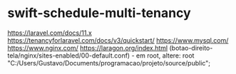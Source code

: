 # swift-schedule-multi-tenancy
 
https://laravel.com/docs/11.x
https://tenancyforlaravel.com/docs/v3/quickstart/
https://www.mysql.com/
https://www.nginx.com/
https://laragon.org/index.html (botao-direito-tela/nginx/sites-enabled/00-default.conf)
    - em root, altere:
        root "C:/Users/Gustavo/Documents/programacao/projeto/source/public";